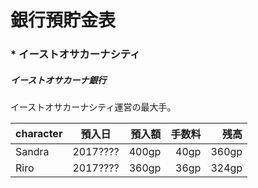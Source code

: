 # 銀行預貯金表

### * イーストオサカーナシティ

##### イーストオサカーナ銀行

イーストオサカーナシティ運営の最大手。

|character|預入日|預入額|手数料|残高|
|---|---|--:|--:|--:|
|Sandra|2017????|400gp|40gp|360gp|
|Riro|2017????|360gp|36gp|324gp|


